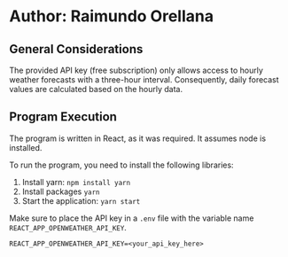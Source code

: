 # Author: Raimundo Orellana

## General Considerations
The provided API key (free subscription) only allows access to hourly weather forecasts with a three-hour interval. Consequently, daily forecast values are calculated based on the hourly data.

## Program Execution
The program is written in React, as it was required. It assumes node is installed.

To run the program, you need to install the following libraries:

1. Install yarn: `npm install yarn`
2. Install packages `yarn`
3. Start the application: `yarn start`

Make sure to place the API key in a `.env` file with the variable name `REACT_APP_OPENWEATHER_API_KEY`.


`REACT_APP_OPENWEATHER_API_KEY=<your_api_key_here>`

